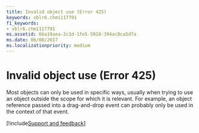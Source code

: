 ```yaml
---
title: Invalid object use (Error 425)
keywords: vblr6.chm1117791
f1_keywords:
- vblr6.chm1117791
ms.assetid: 66a19aea-2c1d-1fe5-5918-394ac8ca5d7a
ms.date: 06/08/2017
ms.localizationpriority: medium
---
```



# Invalid object use (Error 425)

Most objects can only be used in specific ways, usually when trying to use an object outside the scope for which it is relevant. For example, an object reference passed into a drag-and-drop event can probably only be used in the context of that event.

[!include[Support and feedback](~/includes/feedback-boilerplate.md)]